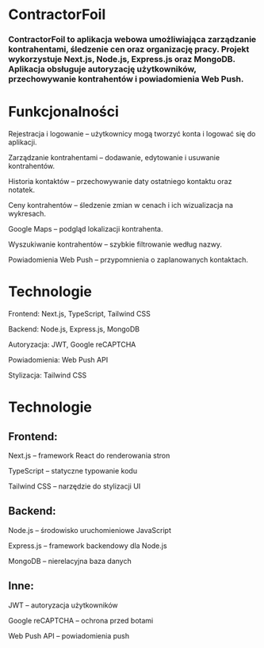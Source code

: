 # ContractorFoil

### ContractorFoil to aplikacja webowa umożliwiająca zarządzanie kontrahentami, śledzenie cen oraz organizację pracy. Projekt wykorzystuje Next.js, Node.js, Express.js oraz MongoDB. Aplikacja obsługuje autoryzację użytkowników, przechowywanie kontrahentów i powiadomienia Web Push.

# Funkcjonalności

Rejestracja i logowanie – użytkownicy mogą tworzyć konta i logować się do aplikacji.

Zarządzanie kontrahentami – dodawanie, edytowanie i usuwanie kontrahentów.

Historia kontaktów – przechowywanie daty ostatniego kontaktu oraz notatek.

Ceny kontrahentów – śledzenie zmian w cenach i ich wizualizacja na wykresach.

Google Maps – podgląd lokalizacji kontrahenta.

Wyszukiwanie kontrahentów – szybkie filtrowanie według nazwy.

Powiadomienia Web Push – przypomnienia o zaplanowanych kontaktach.

# Technologie

Frontend: Next.js, TypeScript, Tailwind CSS

Backend: Node.js, Express.js, MongoDB

Autoryzacja: JWT, Google reCAPTCHA

Powiadomienia: Web Push API

Stylizacja: Tailwind CSS


# Technologie

## Frontend:

Next.js – framework React do renderowania stron

TypeScript – statyczne typowanie kodu

Tailwind CSS – narzędzie do stylizacji UI

## Backend:

Node.js – środowisko uruchomieniowe JavaScript

Express.js – framework backendowy dla Node.js

MongoDB – nierelacyjna baza danych

## Inne:

JWT – autoryzacja użytkowników

Google reCAPTCHA – ochrona przed botami

Web Push API – powiadomienia push

